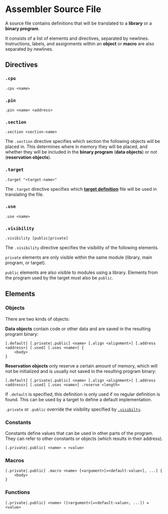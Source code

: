 # Assembler Source File

A source file contains definitions that will be translated to a **library** or a **binary program**.

It consists of a list of elements and directives, separated by newlines. Instructions, labels, and assignments within an **object** or **macro** are also separated by newlines.

## Directives

### `.cpu`

```
.cpu <name>
```

### `.pin`

```
.pin <name> <address>
```

### `.section`

```
.section <section-name>
```

The `.section` directive specifies which section the following objects will be placed in. This determines where in memory they will be placed, and whether they will be included in the **binary program** (**data objects**) or not (**reservation objects**).


### `.target`

```
.target "<target-name>"
```

The `.target` directive specifies which [**target definition**](Target-Definition.md) file will be used in translating the file.


### `.use`

```
.use <name>
```

### `.visibility`

```
.visibility [public|private]
```
The `.visibility` directive specifies the visibility of the following elements.

`private` elements are only visible within the same module (library, main program, or target).

`public` elements are also visible to modules using a library. Elements from the program used by the target must also be `public`.


## Elements

### Objects

There are two kinds of objects:

**Data objects** contain code or other data and are saved in the resulting program binary:

```
[.default] [.private|.public] <name> [.align <alignment>] [.address <address>] [.used] [.uses <name>] {
    <body>
}
```

**Reservation objects** only reserve a certain amount of memory, which will not be initialized and is usually not saved in the resulting program binary:

```
[.default] [.private|.public] <name> [.align <alignment>] [.address <address>] [.used] [.uses <name>] .reserve <length>
```

If `.default` is specified, this definition is only used if no regular definition is found. This can be used by a target to define a default implementation.

`.private` or `.public` override the visibility specified by [`.visibilty`](#visibility).

### Constants

Constants define values that can be used in other parts of the program. They can refer to other constants or objects (which results in their address).

```
[.private|.public] <name> = <value>
```

### Macros

```
[.private|.public] .macro <name> [<argument>[=<default-value>], ...] {
    <body>
}
```

### Functions

```
[.private|.public] <name> ([<argument>[=<default-value>, ...]) = <value>
```
